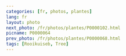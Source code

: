 ```yaml
---
categories: [fr, photos, plantes]
lang: fr
layout: photo
next_photo: /fr/photos/plantes/P0000102.html
picname: P0000064
prev_photo: /fr/photos/plantes/P0000068.html
tags: [Rooikuiseb, Tree]
---
```

